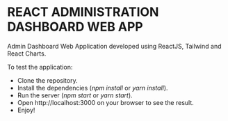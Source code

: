 # REACT ADMINISTRATION DASHBOARD WEB APP
Admin Dashboard Web Application developed using ReactJS, Tailwind and React Charts.

To test the application:
- Clone the repository.
- Install the dependencies (*npm install* or *yarn install*).
- Run the server (*npm start* or *yarn start*).
- Open http://localhost:3000 on your browser to see the result.
- Enjoy!

